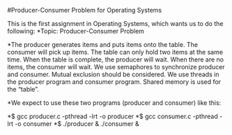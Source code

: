 #Producer-Consumer Problem for Operating Systems

This is the first assignment in Operating Systems, which wants us to do the following:
*Topic: Producer-Consumer Problem

*The producer generates items and puts items onto the table. The consumer will pick up items. The table can only hold two items at the same time. When the table is complete, the producer will wait. When there are no items, the consumer will wait. We use semaphores to synchronize producer and consumer.  Mutual exclusion should be considered. We use threads in the producer program and consumer program. Shared memory is used for the “table”.

*We expect to use these two programs (producer and consumer) like this:

*$ gcc producer.c -pthread -lrt -o producer
*$ gcc consumer.c -pthread -lrt -o consumer
*$ ./producer & ./consumer &




